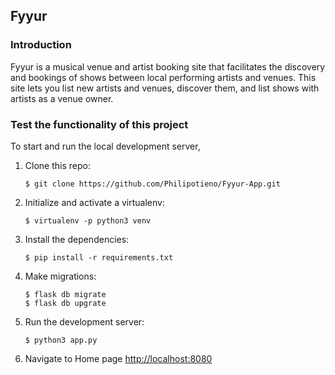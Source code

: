 Fyyur
-----

### Introduction

Fyyur is a musical venue and artist booking site that facilitates the discovery and bookings of shows between local performing artists and venues. This site lets you list new artists and venues, discover them, and list shows with artists as a venue owner.


### Test the functionality of this project

To start and run the local development server,

1. Clone this repo:
    ```
    $ git clone https://github.com/Philipotieno/Fyyur-App.git
    ```

2. Initialize and activate a virtualenv:
    ```
    $ virtualenv -p python3 venv
    ```
3. Install the dependencies:
    ```
    $ pip install -r requirements.txt
    ```

4. Make migrations:
    ```
    $ flask db migrate
    $ flask db upgrate
    ```

5. Run the development server:
    ```
    $ python3 app.py
    ```

6. Navigate to Home page [http://localhost:8080](http://localhost:808)